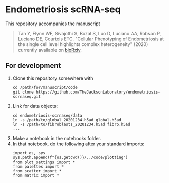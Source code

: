 # Endometriosis scRNA-seq

This repository accompanies the manuscript
> Tan Y, Flynn WF, Sivajothi S, Bozal S, Luo D, Luciano AA, Robson P, Luciano
> DE, Courtois ETC. "Cellular Phenotyping of Endometriosis at the single cell
> level highlights complex heterogeneity" (2020)
currently available on [bioRxiv][biorxiv_link].


## For development

1.  Clone this repository somewhere with
    ```{bash}
    cd /path/for/manuscript/code
    git clone https://github.com/TheJacksonLaboratory/endometriosis-scrnaseq.git
    ```
2.  Link for data objects:
    ```{bash}
    cd endometriosis-scrnaseq/data
    ln -s /path/to/global_20201234.h5ad global.h5ad
    ln -s /path/to/fibroblasts_20201234.h5ad fibro.h5ad
    ...
    ```
3.  Make a notebook in the notebooks folder.
4.  In that notebook, do the following after your standard imports:
    ```{python}
    import os, sys
    sys.path.append(f"{os.getcwd()}/../code/plotting")
    from plot_settings import *
    from palettes import *
    from scatter import *
    from matrix import *
    ```


[biorxiv_link]: https://biorxiv.org
